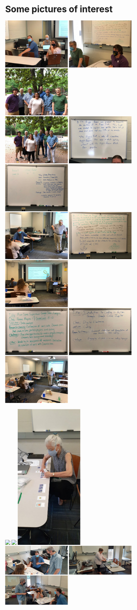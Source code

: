 # Some pictures of interest

<img src="HiggsGroup1_JamesDianaJennifer_Weds_IMG_5475b.jpg" width=200 /> <img src="HiggsGroup2_NickJeremyWeds_IMG_5476b.jpg" width=200 /> <img src="GroupCloseWeds_IMG_5488b.jpg" width=200 /> 
<br>
<img src="GroupPhotoFarWeds_IMG_5485b.jpg" width=200 /> <img src="HiggsGroup1_IMG_5477b.jpg" width=200 /> <img src="ImplePlanJenniferFri_IMG_5506b.jpg" width=200 /> 
<br>
<img src="KenJamesJenniferWeds_IMG_5471b.jpg" width=200 /> <img src="HiggsGroup2_IMG_5473b.jpg" width=200 /> <img src="KenWeds_IMG_5479b.jpg" width=200 /> 
<br>
<img src="ImplPlanDianaFri_IMG_5504b.jpg" width=200 /> <img src="ImplPlanJamesFri_IMG_5505b.jpg" width=200 /> <img src="KenRoomWeds_IMG_5470b.jpg" width=200 /> 
<br>
<br>
<img src="20220622_104004b.jpg" width=200 /> <img src="20220622_104012b.jpg" width=200 /> <img src="DianaWedsB.jpg" width=200 /> 
<br>
<img src="BillJamesJenniferWedsB.jpg" width=200 /> <img src="JenniferWedsB.jpg" width=200 /> <img src="BillJenniferJamesWedsB.jpg" width=200 /> 
<br>
